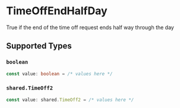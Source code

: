 # TimeOffEndHalfDay

True if the end of the time off request ends half way through the day


## Supported Types

### `boolean`

```typescript
const value: boolean = /* values here */
```

### `shared.TimeOff2`

```typescript
const value: shared.TimeOff2 = /* values here */
```

